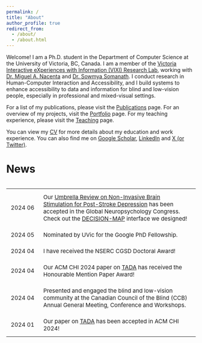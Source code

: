 ```yaml
---
permalink: /
title: "About"
author_profile: true
redirect_from: 
  - /about/
  - /about.html
---
```


Welcome! I am a Ph.D. student in the Department of Computer Science at the University of Victoria, BC, Canada. I am a member of the [Victoria Interactive eXperiences with Information (VIXI) Research Lab](https://vixi.cs.uvic.ca/), working with [Dr. Miguel A. Nacenta](https://nacenta.com/) and [Dr. Sowmya Somanath](https://vixi.cs.uvic.ca/people/sowmya-somanath-2020-06-18/). I conduct research in Human-Computer Interaction and Accessibility, and I build systems to enhance accessibility to data and information for blind and low-vision people, especially in professional and mixed-visual settings. 

<!-- I am also part of the [NSERC Visual and Automated Disease Analytics (VADA) Graduate Training Program](https://vada.cs.umanitoba.ca/profiles/yichun-zhao/), a collaborative program between the University of Manitoba and the University of Victoria. -->

For a list of my publications, please visit the [Publications](/publications/) page. For an overview of my projects, visit the [Portfolio](/portfolio/) page. For my teaching experience, please visit the [Teaching](/teaching/) page. 

You can view my [CV](/cv/) for more details about my education and work experience. You can also find me on [Google Scholar](https://scholar.google.ca/citations?user=sBdn2mgAAAAJ&hl=en), [LinkedIn](https://www.linkedin.com/in/yichunzhao/) and [X (or Twitter)](https://twitter.com/yichunzhao6).

# News

<div class="table-wrapper" markdown="block" style="overflow-x: scroll; overflow-y: scroll; font-size: 12px;" >

<style>
table {
  width: 100%;
  border-collapse: collapse;
}
table, th, td {
  border: none;
}
th, td {
  padding: 12px;
  text-align: left;
  font-size: 15px;
}
td:first-child {
  width: 12%;
  white-space: nowrap;
}
</style>

<table>
<tr>
    <td>2024 06</td>
    <td>Our <a href="https://drive.google.com/file/d/1g1iWIP8TNs_11TL6bwc51_mjx3kGJf2N/view?usp=drive_link">Umbrella Review on Non-Invasive Brain Stimulation for Post-Stroke Depression</a> has been accepted in the Global Neuropsychology Congress. Check out the <a href="https://decision-map.com/">DECISION-MAP</a> interface we designed! </td>
  </tr>
  <tr>
    <td>2024 05</td>
    <td>Nominated by UVic for the Google PhD Fellowship.</td>
  </tr>
  <tr>
    <td>2024 04</td>
    <td>I have received the NSERC CGSD Doctoral Award!</td>
  </tr>
  <tr>
    <td>2024 04</td>
    <td>Our ACM CHI 2024 paper on <a href="https://drive.google.com/file/d/1JiLCtijPCQDKN9f1nI5O2WfQymKGgZQR/view?usp=drive_link">TADA</a> has received the Honourable Mention Paper Award!</td>
  </tr>
  <tr>
    <td>2024 04</td>
    <td>Presented and engaged the blind and low-vision community at the Canadian Council of the Blind (CCB) Annual General Meeting, Conference and Workshops.</td>
  </tr>
  <tr>
    <td>2024 01</td>
    <td>Our paper on <a href="https://drive.google.com/file/d/1JiLCtijPCQDKN9f1nI5O2WfQymKGgZQR/view?usp=drive_link">TADA</a> has been accepted in ACM CHI 2024!</td>
  </tr>
</table>


</div>


